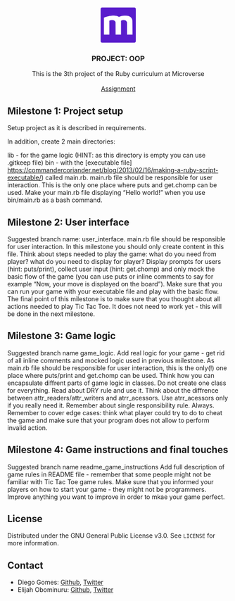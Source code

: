 <br />
<p align="center">
  <a href="https://www.microverse.org">
    <img src="img/microverse.png" alt="Logo" width="80" height="80">
  </a>

  <h3 align="center">PROJECT: OOP</h3>

  <p align="center">
    This is the 3th project of the Ruby curriculum at Microverse
    <br />
    <br />
    <a href="https://www.theodinproject.com/courses/ruby-programming/lessons/advanced-building-blocks">Assignment</a>
  </p>
</p>

<!-- ABOUT THE PROJECT -->
## Milestone 1: Project setup

Setup project as it is described in requirements.

In addition, create 2 main directories:

lib - for the game logic (HINT: as this directory is empty you can use .gitkeep file)
bin - with the [executable file] https://commandercoriander.net/blog/2013/02/16/making-a-ruby-script-executable/) called main.rb.
main.rb file should be responsible for user interaction. This is the only one place where puts and get.chomp can be used.
Make your main.rb file displaying “Hello world!” when you use bin/main.rb as a bash command.

## Milestone 2: User interface

Suggested branch name: user_interface.
main.rb file should be responsible for user interaction. In this milestone you should only create content in this file.
Think about steps needed to play the game:
what do you need from player?
what do you need to display for player?
Display prompts for users (hint: puts/print), collect user input (hint: get.chomp) and only mock the basic flow of the game (you can use puts or inline comments to say for example “Now, your move is displayed on the board”).
Make sure that you can run your game with your executable file and play with the basic flow.
The final point of this milestone is to make sure that you thought about all actions needed to play Tic Tac Toe. It does not need to work yet - this will be done in the next milestone.

## Milestone 3: Game logic

Suggested branch name game_logic.
Add real logic for your game - get rid of all inline comments and mocked logic used in previous milestone.
As main.rb file should be responsible for user interaction, this is the only(!) one place where puts/print and get.chomp can be used.
Think how you can encapsulate diffrent parts of game logic in classes. Do not create one class for everything.
Read about DRY rule and use it.
Think about the diffrence between attr_readers/attr_writers and atrr_acessors. Use atrr_acessors only if you really need it.
Remember about single responsibility rule. Always.
Remember to cover edge cases: think what player could try to do to cheat the game and make sure that your program does not allow to perform invalid action.

## Milestone 4: Game instructions and final touches

Suggested branch name readme_game_instructions
Add full description of game rules in README file - remember that some people might not be familiar with Tic Tac Toe game rules.
Make sure that you informed your players on how to start your game - they might not be programmers.
Improve anything you want to improve in order to mkae your game perfect.


<!-- LICENSE -->
## License

Distributed under the GNU General Public License v3.0. See `LICENSE` for more information.

<!-- CONTACT -->
## Contact

* Diego Gomes: [Github](https://github.com/digomes87), [Twitter](https://twitter.com/devdiegogo)
* Elijah Obominuru: [Github](https://github.com/Elijahscriptdev), [Twitter](https://twitter.com/ElijahObominuru)



[product-screenshot]: img/mockup.png
